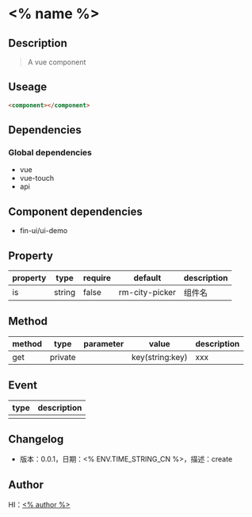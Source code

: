 # <% name %>

## Description

> A vue component

## Useage

```html
<component></component>
```

## Dependencies

### Global dependencies

- vue
- vue-touch
- api

## Component dependencies

- fin-ui/ui-demo

## Property

|property|type|require|default|description|
|---|---|---|---|---|
|is|string|false|rm-city-picker|组件名|

## Method

|method|type|parameter|value|description|
|---|---|---|---|---|
|get|private||key(string:key)|xxx|

## Event
|type|description|
|---|---|
|||

## Changelog

* 版本：0.0.1，日期：<% ENV.TIME_STRING_CN %>，描述：create

## Author

HI：[<% author %>](baidu://message/?id=xxx)
